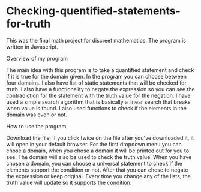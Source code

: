 # Checking-quentified-statements-for-truth
This was the final math project for discreet mathematics. The program is written in Javascript. 


Overview of my program

The main idea with this program is to take a quantified statement and check if it is true for the domain given. In the program you can choose between four domains. I also have list of static statements that will be checked for truth. I also have a functionality to negate the expression so you can see the contradiction for the statement with the truth value for the negation. I have used a simple search algorithm that is basically a linear search that breaks when value is found. I also used functions to check if the elements in the domain was even or not. 


How to use the program

Download the file, if you click twice on the file after you've downloaded it,  it will open in your default browser. For the first dropdown menu you can chose a domain, when you chose a domain it will be printed out for you to see. The domain will also be used to check the truth value. When you have chosen a domain, you can choose a universal statement to check if the elements support the condition or not. After that you can chose to negate the expression or keep original. Every time you change any of the lists, the truth value will update so it supports the condition.
